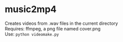 # music2mp4  
Creates videos from .wav files in the current directory  
Requires: ffmpeg, a png file named cover.png  
Use: `python videomake.py`
